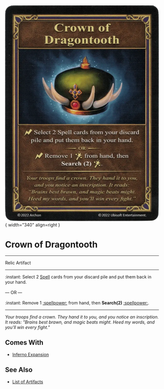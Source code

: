 ![Crown of Dragontooth](../assets/artifacts_relic-crown_of_dragontooth.webp){ width="340" align=right }

# Crown of Dragontooth
___
Relic Artifact
___
:instant: Select 2 [Spell](../spells.md) cards from your discard pile and put them back in your hand.<br><br>— OR —<br><br>:instant: Remove 1 [:spellpower:](../spells.md) from hand, then **Search(2)** [:spellpower:](../spells.md).
___
*Your troops find a crown. They hand it to you, and you notice an inscription. It reads: "Brains best brawn, and magic beats might. Heed my words, and you'll win every fight."*


## Comes With

- [Inferno Expansion](../content.md)


## See Also

- [List of Artifacts](../artifacts.md)
